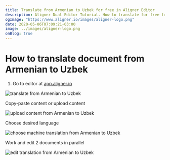 ```yaml
---
title: Translate from Armenian to Uzbek for free in Aligner Editor
description: Aligner Dual Editor Tutorial. How to translate for free from Armenian to Uzbek. Aligner is multilingual document management platform. 
ogImage: "https://www.aligner.io/images/aligner-logo.png"
date: 2020-05-06T07:09:21+03:00
image: ../images/aligner-logo.png
onBlog: true
---
```


# How to translate document from Armenian to Uzbek

1. Go to editor at [app.aligner.io](https://app.aligner.io "Aligner App web page")

![translate from Armenian to Uzbek](../aligner-blank-editor.png "translate from Armenian to Uzbek")

Copy-paste content or upload content

![upload content from Armenian to Uzbek](../aligner-uploaded-document.png "upload content from Armenian to Uzbek")

Choose desired language

![choose machine translation from Armenian to Uzbek](../aligner-language-dropdown.png "choose machine translation from Armenian to Uzbek")

Work and edit 2 documents in parallel

![edit translation from Armenian to Uzbek](../aligner-double-sitded-editor.png "edit translation from Armenian to Uzbek")

